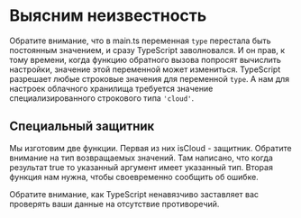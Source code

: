 # Выясним неизвестность

Обратите внимание, что в main.ts переменная `type` перестала быть постоянным значением, и сразу TypeScript заволновался. И он прав, к тому времени, когда функцию обратного вызова попросят вычислить настройки, значение этой переменной может измениться. TypeScript разрешает любые строковые значения для переменной `type`. А нам для настроек облачного хранилища требуется значение специализированного строкового типа `'cloud'`.

## Специальный защитник 

Мы изготовим две функции. Первая из них isCloud - защитник. Обратите внимание на тип возвращаемых значений. Там написано, что когда результат true то указанный аргумент имеет указанный тип. Вторая функция нам нужна, чтобы своевременно сообщить об ошибке.

Обратите внимание, как TypeScript ненавязчиво заставляет вас проверять ваши данные на отсутствие противоречий.

